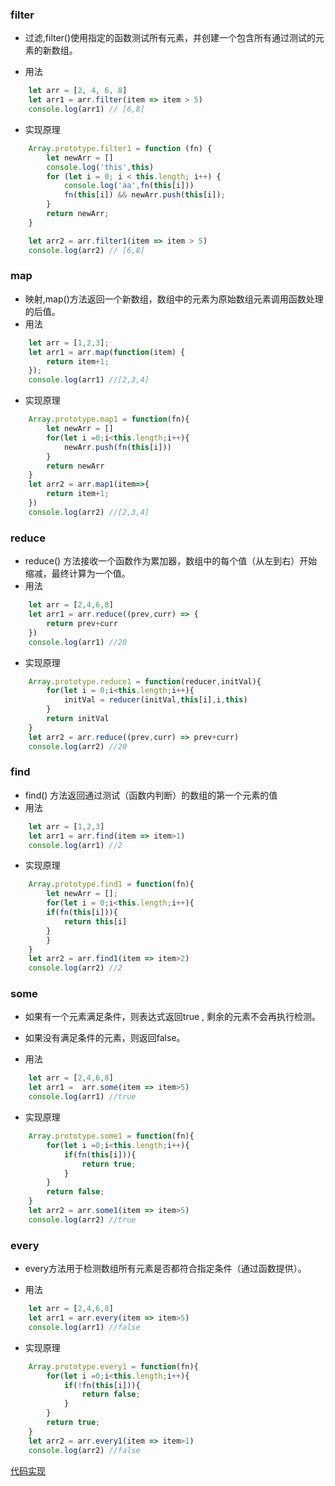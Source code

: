 <!--
 * @Description: In User Settings Edit
 * @Author: your name
 * @Date: 2019-09-09 09:47:36
 * @LastEditTime: 2019-09-09 11:45:20
 * @LastEditors: Please set LastEditors
 -->
### filter
+ 过滤,filter()使用指定的函数测试所有元素，并创建一个包含所有通过测试的元素的新数组。

+  用法
```js
    let arr = [2, 4, 6, 8]
    let arr1 = arr.filter(item => item > 5)
    console.log(arr1) // [6,8]
```

+ 实现原理
```js
    Array.prototype.filter1 = function (fn) {
        let newArr = []
        console.log('this',this)
        for (let i = 0; i < this.length; i++) {
            console.log('aa',fn(this[i]))
            fn(this[i]) && newArr.push(this[i]);
        }
        return newArr;
    }

    let arr2 = arr.filter1(item => item > 5)
    console.log(arr2) // [6,8]
```


### map
+ 映射,map()方法返回一个新数组，数组中的元素为原始数组元素调用函数处理的后值。
+ 用法
```js
    let arr = [1,2,3];
    let arr1 = arr.map(function(item) {
        return item+1;
    });
    console.log(arr1) //[2,3,4]
```

+ 实现原理
```js
    Array.prototype.map1 = function(fn){
        let newArr = []
        for(let i =0;i<this.length;i++){
            newArr.push(fn(this[i]))
        }
        return newArr
    }
    let arr2 = arr.map1(item=>{
        return item+1;
    })
    console.log(arr2) //[2,3,4]
```


### reduce
+ reduce() 方法接收一个函数作为累加器，数组中的每个值（从左到右）开始缩减，最终计算为一个值。
+ 用法
```js
    let arr = [2,4,6,8]
    let arr1 = arr.reduce((prev,curr) => {
        return prev+curr
    })
    console.log(arr1) //20
```

+ 实现原理
```js
    Array.prototype.reduce1 = function(reducer,initVal){
        for(let i = 0;i<this.length;i++){
            initVal = reducer(initVal,this[i],i,this)
        }
        return initVal
    }
    let arr2 = arr.reduce((prev,curr) => prev+curr)
    console.log(arr2) //20
```



### find
+ find() 方法返回通过测试（函数内判断）的数组的第一个元素的值
+ 用法
```js
    let arr = [1,2,3]
    let arr1 = arr.find(item => item>1)
    console.log(arr1) //2
```

+ 实现原理
```js
    Array.prototype.find1 = function(fn){
        let newArr = [];
        for(let i = 0;i<this.length;i++){
        if(fn(this[i])){
            return this[i]
        }
        }
    }
    let arr2 = arr.find1(item => item>2)
    console.log(arr2) //2
```



### some
+ 如果有一个元素满足条件，则表达式返回true , 剩余的元素不会再执行检测。
+ 如果没有满足条件的元素，则返回false。

+ 用法
```js
    let arr = [2,4,6,8]
    let arr1 =  arr.some(item => item>5)
    console.log(arr1) //true
```


+ 实现原理
```js
    Array.prototype.some1 = function(fn){
        for(let i =0;i<this.length;i++){
            if(fn(this[i])){
                return true;
            }
        }
        return false;
    }
    let arr2 = arr.some1(item => item>5)
    console.log(arr2) //true
```


### every
+ every方法用于检测数组所有元素是否都符合指定条件（通过函数提供）。

+ 用法
```js
    let arr = [2,4,6,8]
    let arr1 = arr.every(item => item>5)
    console.log(arr1) //false
```


+ 实现原理
```js
    Array.prototype.every1 = function(fn){
        for(let i =0;i<this.length;i++){
            if(!fn(this[i])){
                return false;
            }
        }
        return true;
    }
    let arr2 = arr.every1(item => item>1)
    console.log(arr2) //false
```

[代码实现](https://github.com/liangchaofei/daily_quiz/blob/master/2019-09-06/02_%E8%87%AA%E5%B7%B1%E5%AE%9E%E7%8E%B0%E6%95%B0%E7%BB%84%E7%9A%84%20%60map%60%E3%80%81%60filter%60%E3%80%81%60find%60%20%E6%96%B9%E6%B3%95.js)